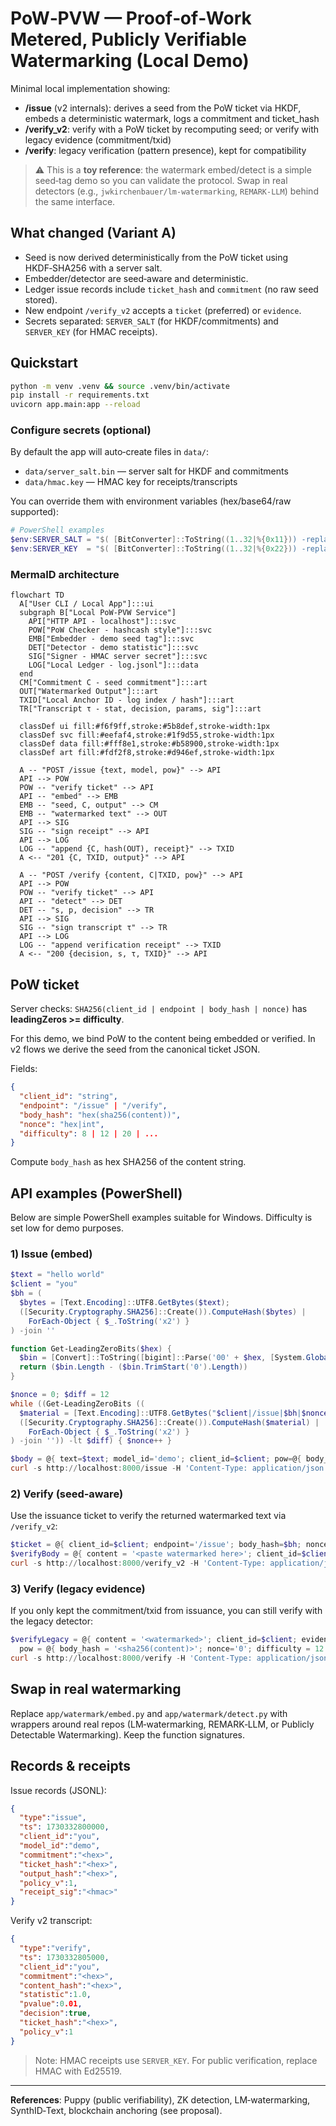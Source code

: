 # PoW‑PVW — Proof‑of‑Work Metered, Publicly Verifiable Watermarking (Local Demo)

Minimal local implementation showing:
- **/issue** (v2 internals): derives a seed from the PoW ticket via HKDF, embeds a deterministic watermark, logs a commitment and ticket_hash
- **/verify_v2**: verify with a PoW ticket by recomputing seed; or verify with legacy evidence (commitment/txid)
- **/verify**: legacy verification (pattern presence), kept for compatibility

> ⚠️ This is a **toy reference**: the watermark embed/detect is a simple seed‑tag demo so you can validate the protocol. Swap in real detectors (e.g., `jwkirchenbauer/lm-watermarking`, `REMARK-LLM`) behind the same interface.

## What changed (Variant A)

- Seed is now derived deterministically from the PoW ticket using HKDF‑SHA256 with a server salt.
- Embedder/detector are seed‑aware and deterministic.
- Ledger issue records include `ticket_hash` and `commitment` (no raw seed stored).
- New endpoint `/verify_v2` accepts a `ticket` (preferred) or `evidence`.
- Secrets separated: `SERVER_SALT` (for HKDF/commitments) and `SERVER_KEY` (for HMAC receipts).

## Quickstart

```bash
python -m venv .venv && source .venv/bin/activate
pip install -r requirements.txt
uvicorn app.main:app --reload
```

### Configure secrets (optional)

By default the app will auto‑create files in `data/`:
- `data/server_salt.bin` — server salt for HKDF and commitments
- `data/hmac.key` — HMAC key for receipts/transcripts

You can override them with environment variables (hex/base64/raw supported):

```powershell
# PowerShell examples
$env:SERVER_SALT = "$( [BitConverter]::ToString((1..32|%{0x11})) -replace '-', '').ToLower()" # 32 bytes of 0x11 (demo)
$env:SERVER_KEY  = "$( [BitConverter]::ToString((1..32|%{0x22})) -replace '-', '').ToLower()" # 32 bytes of 0x22 (demo)
```

### MermaID architecture

```mermaid
flowchart TD
  A["User CLI / Local App"]:::ui
  subgraph B["Local PoW-PVW Service"]
    API["HTTP API - localhost"]:::svc
    POW["PoW Checker - hashcash style"]:::svc
    EMB["Embedder - demo seed tag"]:::svc
    DET["Detector - demo statistic"]:::svc
    SIG["Signer - HMAC server secret"]:::svc
    LOG["Local Ledger - log.jsonl"]:::data
  end
  CM["Commitment C - seed commitment"]:::art
  OUT["Watermarked Output"]:::art
  TXID["Local Anchor ID - log index / hash"]:::art
  TR["Transcript τ - stat, decision, params, sig"]:::art

  classDef ui fill:#f6f9ff,stroke:#5b8def,stroke-width:1px
  classDef svc fill:#eefaf4,stroke:#1f9d55,stroke-width:1px
  classDef data fill:#fff8e1,stroke:#b58900,stroke-width:1px
  classDef art fill:#fdf2f8,stroke:#d946ef,stroke-width:1px

  A -- "POST /issue {text, model, pow}" --> API
  API --> POW
  POW -- "verify ticket" --> API
  API -- "embed" --> EMB
  EMB -- "seed, C, output" --> CM
  EMB -- "watermarked text" --> OUT
  API --> SIG
  SIG -- "sign receipt" --> API
  API --> LOG
  LOG -- "append {C, hash(OUT), receipt}" --> TXID
  A <-- "201 {C, TXID, output}" --> API

  A -- "POST /verify {content, C|TXID, pow}" --> API
  API --> POW
  POW -- "verify ticket" --> API
  API -- "detect" --> DET
  DET -- "s, p, decision" --> TR
  API --> SIG
  SIG -- "sign transcript τ" --> TR
  API --> LOG
  LOG -- "append verification receipt" --> TXID
  A <-- "200 {decision, s, τ, TXID}" --> API
```

## PoW ticket

Server checks: `SHA256(client_id | endpoint | body_hash | nonce)` has **leadingZeros >= difficulty**.

For this demo, we bind PoW to the content being embedded or verified. In v2 flows we derive the seed from the canonical ticket JSON.

Fields:

```json
{
  "client_id": "string",
  "endpoint": "/issue" | "/verify",
  "body_hash": "hex(sha256(content))",
  "nonce": "hex|int",
  "difficulty": 8 | 12 | 20 | ...
}
```

Compute `body_hash` as hex SHA256 of the content string.

## API examples (PowerShell)

Below are simple PowerShell examples suitable for Windows. Difficulty is set low for demo purposes.

### 1) Issue (embed)

```powershell
$text = "hello world"
$client = "you"
$bh = (
  $bytes = [Text.Encoding]::UTF8.GetBytes($text);
  ([Security.Cryptography.SHA256]::Create()).ComputeHash($bytes) |
    ForEach-Object { $_.ToString('x2') }
) -join ''

function Get-LeadingZeroBits($hex) {
  $bin = [Convert]::ToString([bigint]::Parse('00' + $hex, [System.Globalization.NumberStyles]::HexNumber), 2).PadLeft(256,'0')
  return ($bin.Length - ($bin.TrimStart('0').Length))
}

$nonce = 0; $diff = 12
while ((Get-LeadingZeroBits ((
  $material = [Text.Encoding]::UTF8.GetBytes("$client|/issue|$bh|$nonce");
  ([Security.Cryptography.SHA256]::Create()).ComputeHash($material) |
    ForEach-Object { $_.ToString('x2') }
) -join '')) -lt $diff) { $nonce++ }

$body = @{ text=$text; model_id='demo'; client_id=$client; pow=@{ body_hash=$bh; nonce="$nonce"; difficulty=$diff } } | ConvertTo-Json -Depth 5
curl -s http://localhost:8000/issue -H 'Content-Type: application/json' -d $body
```

### 2) Verify (seed‑aware)

Use the issuance ticket to verify the returned watermarked text via `/verify_v2`:

```powershell
$ticket = @{ client_id=$client; endpoint='/issue'; body_hash=$bh; nonce="$nonce"; difficulty=$diff }
$verifyBody = @{ content = '<paste watermarked here>'; client_id=$client; ticket=$ticket } | ConvertTo-Json -Depth 5
curl -s http://localhost:8000/verify_v2 -H 'Content-Type: application/json' -d $verifyBody
```

### 3) Verify (legacy evidence)

If you only kept the commitment/txid from issuance, you can still verify with the legacy detector:

```powershell
$verifyLegacy = @{ content = '<watermarked>'; client_id=$client; evidence=@{ commitment = '<C>' };
  pow = @{ body_hash = '<sha256(content)>'; nonce='0'; difficulty = 12 } } | ConvertTo-Json -Depth 6
curl -s http://localhost:8000/verify -H 'Content-Type: application/json' -d $verifyLegacy
```

## Swap in real watermarking

Replace `app/watermark/embed.py` and `app/watermark/detect.py` with wrappers around real repos (LM‑watermarking, REMARK‑LLM, or Publicly Detectable Watermarking). Keep the function signatures.

## Records & receipts

Issue records (JSONL):

```json
{
  "type":"issue",
  "ts": 1730332800000,
  "client_id":"you",
  "model_id":"demo",
  "commitment":"<hex>",
  "ticket_hash":"<hex>",
  "output_hash":"<hex>",
  "policy_v":1,
  "receipt_sig":"<hmac>"
}
```

Verify v2 transcript:

```json
{
  "type":"verify",
  "ts": 1730332805000,
  "client_id":"you",
  "commitment":"<hex>",
  "content_hash":"<hex>",
  "statistic":1.0,
  "pvalue":0.01,
  "decision":true,
  "ticket_hash":"<hex>",
  "policy_v":1
}
```

> Note: HMAC receipts use `SERVER_KEY`. For public verification, replace HMAC with Ed25519.

---

**References**: Puppy (public verifiability), ZK detection, LM‑watermarking, SynthID‑Text, blockchain anchoring (see proposal).
